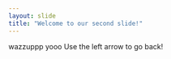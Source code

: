 ```yaml
---
layout: slide
title: "Welcome to our second slide!"
---
```

wazzuppp yooo
Use the left arrow to go back!

